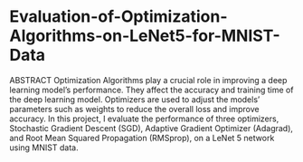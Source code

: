 # Evaluation-of-Optimization-Algorithms-on-LeNet5-for-MNIST-Data
ABSTRACT
Optimization Algorithms play a crucial role in improving a deep learning model’s performance. They affect the accuracy and training time of the deep learning model. Optimizers are used to adjust the models’ parameters such as weights to reduce the overall loss and improve accuracy. In this project, I evaluate the performance of three optimizers, Stochastic Gradient Descent (SGD), Adaptive Gradient Optimizer (Adagrad), and Root Mean Squared Propagation (RMSprop), on a LeNet 5 network using MNIST data.
